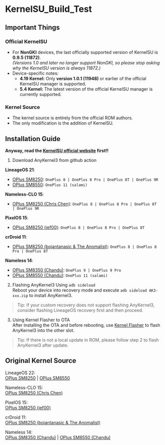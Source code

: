 # KernelSU_Build_Test  

## Important Things

### Official KernelSU
- For **NonGKI** devices, the last officially supported version of KernelSU is **0.9.5 (11872)**.  
  *(Versions 1.0 and later no longer support NonGKI, so please stop asking why the KernelSU version is always 11872.)*
- Device-specific notes:
  - **4.19 Kernel:** Only **version 1.0.1 (11948)** or earlier of the official KernelSU manager is supported.
  - **5.4 Kernel:** The latest version of the official KernelSU manager is currently supported.

### Kernel Source
- The kernel source is entirely from the official ROM authors.  
- The only modification is the addition of KernelSU.

## Installation Guide  

**Anyway, read the [KernelSU official website](https://kernelsu.org/guide/installation.html) first!!**  

1. Download AnyKernel3 from github action  

**LineageOS 21**:   
- [OPlus SM8250](https://github.com/AzusaHana/KernelSU_Build_Test/actions/workflows/LineageOS-OPlus-SM8250-Kernel.yml): ```OnePlus 8 | OnePlus 8 Pro | OnePlus 8T | OnePlus 9R```  
- [OPlus SM8550](https://github.com/AzusaHana/KernelSU_Build_Test/actions/workflows/LineageOS-Salami-Kernel.yml): ```OnePlus 11 (salami)```  

**Nameless-CLO 15**:  
- [OPlus SM8250 (Chris Chen)](https://github.com/AzusaHana/KernelSU_Build_Test/actions/workflows/Nameless-OPlus-SM8250-Kernel.yml): ```OnePlus 8 | OnePlus 8 Pro | OnePlus 8T | OnePlus 9R```  

**PixelOS 15**:  
- [OPlus SM8250 (jef00)](https://github.com/AzusaHana/KernelSU_Build_Test/actions/workflows/PixelOS-OPlus-SM8250-Kernel.yml): ```OnePlus 8 | OnePlus 8 Pro | OnePlus 8T```  

**crDroid 11**:
- [OPlus SM8250 (bojantanasic & The Anomalist)](https://github.com/crdroidandroid/android_kernel_oneplus_sm8250): ```OnePlus 8 | OnePlus 8 Pro | OnePlus 8T```

**Nameless 14**:   
- [OPlus SM8350 (Chandu)](https://github.com/AzusaHana/KernelSU_Build_Test/actions/workflows/Nameless-OPlus-SM8350(Chandu)-Kernel.yml): ```OnePlus 9 | OnePlus 9 Pro```  
- [OPlus SM8550 (Chandu)](https://github.com/AzusaHana/KernelSU_Build_Test/actions/workflows/Nameless-OPlus-SM8550-Kernel.yml): ```OnePlus 11 (salami)```  

2. Flashing AnyKernel3 Using ```adb sideload```  
Reboot your device into recovery mode and execute ```adb sideload AK3-xxx.zip``` to install AnyKernel3.  
> Tip: If your custom recovery does not support flashing AnyKernel3, consider flashing LineageOS recovery first and then proceed.  

3. Using Kernel Flasher to OTA  
After installing the OTA and before rebooting, use [Kernel Flasher](https://github.com/tiann/KernelFlasher) to flash AnyKernel3 into the other slot.  
> Tip: If there is not a local update in ROM, please follow step 2 to flash AnyKernel3 after update.  

## Original Kernel Source  

LineageOS 22:  
[OPlus SM8250](https://github.com/LineageOS/android_kernel_oneplus_sm8250) | [OPlus SM8550](https://github.com/LineageOS/android_kernel_oneplus_sm8550)  

Nameless-CLO 15:  
[OPlus SM8250 (Chris Chen)](https://github.com/Nameless-AOSP-OSS/kernel_oneplus_sm8250)  

PixelOS 15:  
[OPlus SM8250 (jef00)](https://github.com/jef00/kernel_oneplus_sm8250/tree/fifteen)  

crDroid 11:  
[OPlus SM8250 (bojantanasic & The Anomalist)](https://github.com/The-Anomalist/Anomaly-Kernel)

Nameless 14:  
[OPlus SM8350 (Chandu)](https://github.com/chandu078/android_kernel_oneplus_sm8350) | [OPlus SM8550 (Chandu)](https://github.com/chandu078/android_kernel_oneplus_sm8550)  

